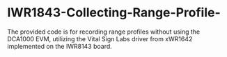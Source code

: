 # IWR1843-Collecting-Range-Profile-
The provided code is for recording range profiles without using the DCA1000 EVM, utilizing the Vital Sign Labs driver from xWR1642 implemented on the IWR8143 board.
